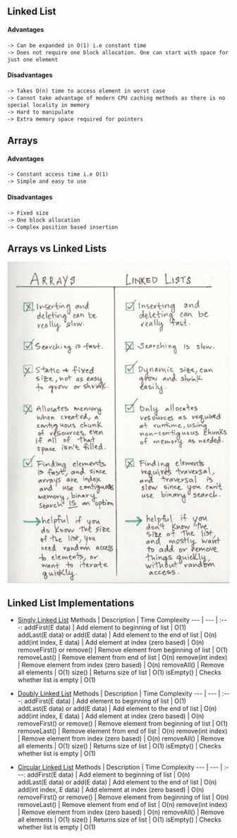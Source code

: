 ## Linked List

#### Advantages
```
-> Can be expanded in O(1) i.e constant time 
-> Does not require one block allocation. One can start with space for just one element
```

#### Disadvantages
```
-> Takes O(n) time to access element in worst case
-> Cannot take advantage of modern CPU caching methods as there is no special locality in memory
-> Hard to manipulate
-> Extra memory space required for pointers
```


## Arrays

#### Advantages
```
-> Constant access time i.e O(1)
-> Simple and easy to use
```

#### Disadvantages
```
-> Fixed size
-> One block allocation
-> Complex position based insertion
```

## Arrays vs Linked Lists
<img src="./linked-lists-vs-arrays.jpeg">

## Linked List Implementations

* [Singly Linked List](LinkedList.java)
Methods | Description | Time Complexity
--- | --- | :---:
addFirst(E data)                | Add element to beginning of list  | O(1)     
addLast(E data) or add(E data)  | Add element to the end of list    | O(n)
add(int index, E data)          | Add element at index (zero based) | O(n)     
removeFirst() or remove()       | Remove element from beginning of list | O(1)
removeLast()                    | Remove element from end of list   | O(n)
remove(int index)               | Remove element from index (zero based) | O(n)
removeAll()                     | Remove all elements               | O(1)
size()                          | Returns size of list              | O(1)
isEmpty()                       | Checks whether list is empty      | O(1)


* [Doubly Linked List](DoublyLinkedList.java)
Methods | Description | Time Complexity
--- | --- | :---:
addFirst(E data)                | Add element to beginning of list  | O(1)     
addLast(E data) or add(E data)  | Add element to the end of list    | O(n)
add(int index, E data)          | Add element at index (zero based) | O(n)     
removeFirst() or remove()       | Remove element from beginning of list | O(1)
removeLast()                    | Remove element from end of list   | O(n)
remove(int index)               | Remove element from index (zero based) | O(n)
removeAll()                     | Remove all elements               | O(1)
size()                          | Returns size of list              | O(1)
isEmpty()                       | Checks whether list is empty      | O(1)


* [Circular Linked List](CircularLinkedList.java)
Methods | Description | Time Complexity
--- | --- | :---:
addFirst(E data)                | Add element to beginning of list  | O(n)     
addLast(E data) or add(E data)  | Add element to the end of list    | O(n)
add(int index, E data)          | Add element at index (zero based) | O(n)     
removeFirst() or remove()       | Remove element from beginning of list | O(n)
removeLast()                    | Remove element from end of list   | O(n)
remove(int index)               | Remove element from index (zero based) | O(n)
removeAll()                     | Remove all elements               | O(1)
size()                          | Returns size of list              | O(1)
isEmpty()                       | Checks whether list is empty      | O(1)
